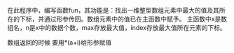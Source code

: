 在此程序中，编写函数fun，其功能是：找出一维整型数组元素中最大的值及其所在的下标，并通过形参传回。数组元素中的值已在主函数中赋予。
主函数中x是数组名，n是x中的数据个数，max存放最大值，index存放最大值所在元素的下标。

数组返回的时候 要用*(a+i)给形参赋值